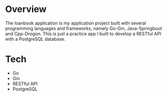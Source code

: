 # Overview
The loanbook application is my application project built with several programming languages ​​and frameworks, namely Go-Gin, Java-Springboot and Cpp-Drogon. This is just a practice app I built to develop a RESTful API with a PostgreSQL database.

# Tech
- Go
- Gin
- RESTful API
- PostgreSQL